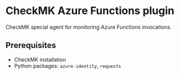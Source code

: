 # CheckMK Azure Functions plugin

CheckMK special agent for monitoring Azure Functions invocations.

## Prerequisites

* CheckMK installation
* Python packages: `azure-identity`, `requests`
